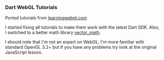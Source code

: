 ### Dart WebGL Tutorials

Ported tutorials from [learningwebgl.com](http://www.learningwebgl.com)

I started fixing all tutorials to make them work with the latest Dart SDK. Also, I switched to a better math library [vector_math](http://pub.dartlang.org/packages/vector_math). 

I should note that I'm not an expert on WebGL, I'm more familiar with standard OpenGL 3.2+ but if you have any problems try look at the original JavaScript lesson.

